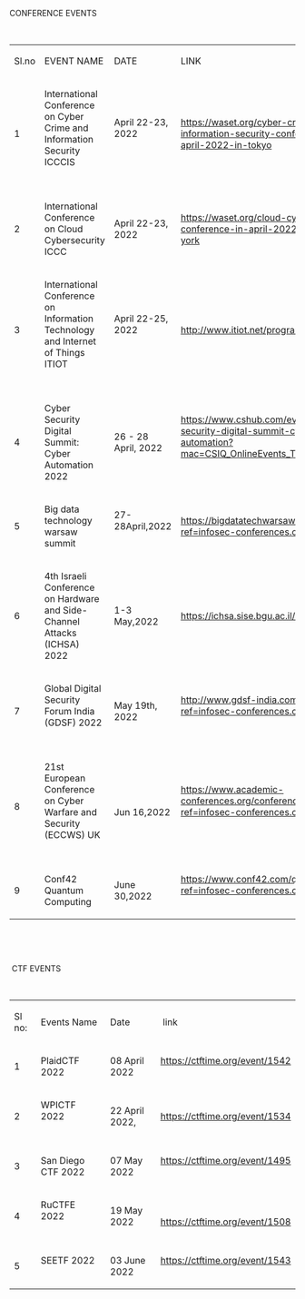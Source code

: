 <p>CONFERENCE EVENTS</p>
<p><br></p>
<div align="left">
    <table>
        <tbody>
            <tr>
                <td>
                    <p>Sl.no</p>
                </td>
                <td>
                    <p>EVENT NAME</p>
                </td>
                <td>
                    <p>DATE</p>
                </td>
                <td>
                    <p>LINK</p>
                </td>
            </tr>
            <tr>
                <td>
                    <p>1</p>
                </td>
                <td>
                    <p>International Conference on Cyber Crime and Information Security ICCCIS</p><br>
                </td>
                <td>
                    <p>April 22-23, 2022</p><br>
                </td>
                <td>
                    <p><a href="https://waset.org/cyber-crime-and-information-security-conference-in-april-2022-in-tokyo">https://waset.org/cyber-crime-and-information-security-conference-in-april-2022-in-tokyo</a></p>
                </td>
            </tr>
            <tr>
                <td>
                    <p>2</p>
                </td>
                <td>
                    <p>International Conference on Cloud Cybersecurity ICCC</p>
                </td>
                <td>
                    <p>April 22-23, 2022</p>
                </td>
                <td>
                    <p><a href="https://waset.org/cloud-cybersecurity-conference-in-april-2022-in-new-york">https://waset.org/cloud-cybersecurity-conference-in-april-2022-in-new-york</a></p>
                </td>
            </tr>
            <tr>
                <td>
                    <p>3</p>
                </td>
                <td>
                    <p>International Conference on Information Technology and Internet of Things ITIOT</p><br>
                </td>
                <td>
                    <p>April 22-25, 2022</p><br>
                </td>
                <td>
                    <p><a href="http://www.itiot.net/program.html">http://www.itiot.net/program.html</a></p>
                </td>
            </tr>
            <tr>
                <td>
                    <p>4</p>
                </td>
                <td>
                    <p>Cyber Security Digital Summit: Cyber Automation 2022</p>
                </td>
                <td>
                    <p>26 - 28 April, 2022</p>
                </td>
                <td>
                    <p><a href="https://www.cshub.com/events-cyber-security-digital-summit-cyber-automation?mac=CSIQ_OnlineEvents_Title_Listing">https://www.cshub.com/events-cyber-security-digital-summit-cyber-automation?mac=CSIQ_OnlineEvents_Title_Listing</a></p><br>
                </td>
            </tr>
            <tr>
                <td>
                    <p>5</p>
                </td>
                <td>
                    <p>Big data technology warsaw summit</p>
                </td>
                <td>
                    <p>27-28April,2022</p><br>
                </td>
                <td>
                    <p><a href="https://bigdatatechwarsaw.eu/?ref=infosec-conferences.com">https://bigdatatechwarsaw.eu/?ref=infosec-conferences.com</a></p>
                </td>
            </tr>
            <tr>
                <td>
                    <p>6</p>
                </td>
                <td>
                    <p>4th Israeli Conference on Hardware and Side-Channel Attacks (ICHSA) 2022</p>
                </td>
                <td>
                    <p>1-3 May,2022</p>
                </td>
                <td>
                    <p><a href="https://ichsa.sise.bgu.ac.il/2022/">https://ichsa.sise.bgu.ac.il/2022/</a></p>
                </td>
            </tr>
            <tr>
                <td>
                    <p>7</p>
                </td>
                <td>
                    <p>Global Digital Security Forum India (GDSF) 2022</p><br>
                </td>
                <td>
                    <p>May 19th, 2022&nbsp;&nbsp; &nbsp;&nbsp;</p>
                </td>
                <td>
                    <p><a href="http://www.gdsf-india.com/index.html?ref=infosec-conferences.com">http://www.gdsf-india.com/index.html?ref=infosec-conferences.com</a></p><br>
                </td>
            </tr>
            <tr>
                <td>
                    <p>8</p>
                </td>
                <td>
                    <p>21st European Conference on Cyber Warfare and Security (ECCWS) UK</p><br>
                </td>
                <td><br>
                    <p>Jun 16,2022</p>
                </td>
                <td>
                    <p><a href="https://www.academic-conferences.org/conferences/eccws/?ref=infosec-conferences.com">https://www.academic-conferences.org/conferences/eccws/?ref=infosec-conferences.com</a></p><br>
                </td>
            </tr>
            <tr>
                <td>
                    <p>9</p>
                </td>
                <td>
                    <p>Conf42 Quantum Computing</p>
                </td>
                <td>
                    <p>June 30,2022</p>
                </td>
                <td>
                    <p><a href="https://www.conf42.com/quantum2022?ref=infosec-conferences.com">https://www.conf42.com/quantum2022?ref=infosec-conferences.com</a></p><br>
                </td>
            </tr>
        </tbody>
    </table>
</div>
<p><br></p>
<p><br></p>
<p>&nbsp;CTF EVENTS</p>
<p><br></p>
<div align="left">
    <table>
        <tbody>
            <tr>
                <td>
                    <p>Sl no:</p>
                </td>
                <td>
                    <p>Events Name</p>
                </td>
                <td>
                    <p>Date</p>
                </td>
                <td>
                    <p>&nbsp;link</p>
                </td>
            </tr>
            <tr>
                <td>
                    <p>1</p>
                </td>
                <td>
                    <p>PlaidCTF 2022</p>
                </td>
                <td>
                    <p>08 April 2022</p>
                </td>
                <td>
                    <p><a href="https://ctftime.org/event/1542">https://ctftime.org/event/1542</a></p><br>
                </td>
            </tr>
            <tr>
                <td>
                    <p>2</p>
                </td>
                <td>
                    <p>WPICTF 2022</p><br>
                </td>
                <td>
                    <p>22 April 2022,</p>
                </td>
                <td>
                    <p><a href="https://ctftime.org/event/1534">https://ctftime.org/event/1534</a></p>
                </td>
            </tr>
            <tr>
                <td>
                    <p>3</p>
                </td>
                <td>
                    <p>San Diego CTF 2022</p>
                </td>
                <td>
                    <p>07 May 2022</p>
                </td>
                <td>
                    <p><a href="https://ctftime.org/event/1495">https://ctftime.org/event/1495</a></p><br>
                </td>
            </tr>
            <tr>
                <td>
                    <p>4</p>
                </td>
                <td>
                    <p>RuCTFE 2022</p><br>
                </td>
                <td>
                    <p>19 May 2022</p>
                </td>
                <td><br>
                    <p><a href="https://ctftime.org/event/1508">https://ctftime.org/event/1508</a></p>
                </td>
            </tr>
            <tr>
                <td>
                    <p>5</p>
                </td>
                <td>
                    <p>SEETF 2022</p><br>
                </td>
                <td>
                    <p>03 June 2022</p>
                </td>
                <td>
                    <p><a href="https://ctftime.org/event/1543">https://ctftime.org/event/1543</a></p><br>
                </td>
            </tr>
        </tbody>
    </table>
</div>
<p><br></p>
